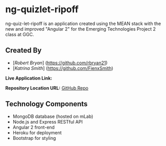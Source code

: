 # ng-quizlet-ripoff
ng-quiz-let-ripoff is an application created using the MEAN stack with the new and improved "Angular 2" for the Emerging Technologies Project 2 class at GGC.

## Created By ##
- [*Robert Bryan*] (https://github.com/rbryan21)
- [*Katrina Smith*] (https://github.com/FienxSmith)

**Live Application Link:** 

**Repository Location URL:** [GitHub Repo](https://github.com/rbryan21/ng-quizlet-ripoff)

##  Technology Components
- MongoDB database (hosted on mLab)
- Node.js and Express RESTful API
- Angular 2 front-end 
- Heroku for deployment
- Bootstrap for styling
